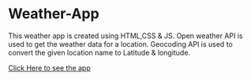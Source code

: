 # Weather-App
This weather app is created using HTML,CSS &amp; JS. Open weather API is used to get the weather data for a location. Geocoding API is used to convert the given location name to Latitude &amp; longitude.

<a href="https://rajashree215.github.io/Weather-App/">Click Here to see the app</a>
